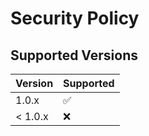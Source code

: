 # Security Policy

## Supported Versions

| Version | Supported          |
|---------|--------------------|
| 1.0.x   | :white_check_mark: |
| < 1.0.x | :x:                |

